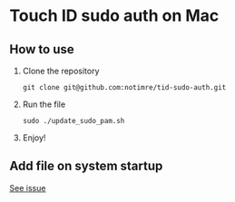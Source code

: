 # Touch ID sudo auth on Mac

## How to use
1. Clone the repository
	```
	git clone git@github.com:notimre/tid-sudo-auth.git
	```
2. Run the file
    ```
    sudo ./update_sudo_pam.sh
    ```
3. Enjoy!

## Add file on system startup

[See issue](https://github.com/notimre/tid-sudo-auth/issues/1)

